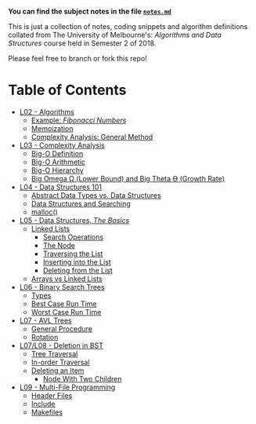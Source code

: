 **You can find the subject notes in the file [`notes.md`](notes.md)**

This is just a collection of notes, coding snippets and algorithm definitions collated from The University of Melbourne's: *Algorithms and Data Structures* course held in Semester 2 of 2018.

Please feel free to branch or fork this repo!
# Table of Contents
* [L02 - Algorithms](notes.md#l02---algorithms)
	* [Example: *Fibonacci Numbers*](notes.md#example:-*fibonacci-numbers*)
	* [Memoization](notes.md#memoization)
	* [Complexity Analysis: General Method](notes.md#complexity-analysis:-general-method)
* [L03 - Complexity Analysis](notes.md#l03---complexity-analysis)
	* [Big-O Definition](notes.md#big-o-definition)
	* [Big-O Arithmetic](notes.md#big-o-arithmetic)
	* [Big-O Hierarchy](notes.md#big-o-hierarchy)
	* [Big Omega Ω (Lower Bound) and Big Theta Ө (Growth Rate)](notes.md#big-omega-ω-(lower-bound)-and-big-theta-ө-(growth-rate))
* [L04 - Data Structures 101](notes.md#l04---data-structures-101)
	* [Abstract Data Types vs. Data Structures](notes.md#abstract-data-types-vs.-data-structures)
	* [Data Structures and Searching](notes.md#data-structures-and-searching)
	* [malloc()](notes.md#malloc())
* [L05 - Data Structures, *The Basics*](notes.md#l05---data-structures,-*the-basics*)
	* [Linked Lists](notes.md#linked-lists)
		* [Search Operations](notes.md#search-operations)
		* [The Node](notes.md#the-node)
		* [Traversing the List](notes.md#traversing-the-list)
		* [Inserting into the List](notes.md#inserting-into-the-list)
		* [Deleting from the List](notes.md#deleting-from-the-list)
	* [Arrays vs Linked Lists](notes.md#arrays-vs-linked-lists)
* [L06 - Binary Search Trees](notes.md#l06---binary-search-trees)
	* [Types](notes.md#types)
	* [Best Case Run Time](notes.md#best-case-run-time)
	* [Worst Case Run Time](notes.md#worst-case-run-time)
* [L07 - AVL Trees](notes.md#l07---avl-trees)
	* [General Procedure](notes.md#general-procedure)
	* [Rotation](notes.md#rotation)
* [L07/L08 - Deletion in BST](notes.md#l07/l08---deletion-in-bst)
	* [Tree Traversal](notes.md#tree-traversal)
	* [In-order Traversal](notes.md#in-order-traversal)
	* [Deleting an Item](notes.md#deleting-an-item)
		* [Node With Two Children](notes.md#node-with-two-children)
* [L09 - Multi-File Programming](notes.md#l09---multi-file-programming)
	* [Header Files](notes.md#header-files)
	* [Include](notes.md#include)
	* [Makefiles](notes.md#makefiles)
